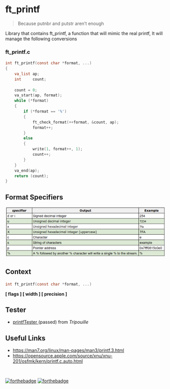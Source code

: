 # ft_printf

>Because putnbr and putstr aren’t enough

Library that contains ft_printf, a function that will mimic the real printf, It will manage the following conversions

### ft_printf.c

```c
int	ft_printf(const char *format, ...)
{
	va_list	ap;
	int		count;

	count = 0;
	va_start(ap, format);
	while (*format)
	{
		if (*format == '%')
		{
			ft_check_format(++format, &count, ap);
			format++;
		}
		else
		{
			write(1, format++, 1);
			count++;
		}
	}
	va_end(ap);
	return (count);
}
```

##  Format Specifiers
![Format Specifiers](format_specifiers.png)

## Context

```c
int	ft_printf(const char *format, ...)
```
**[ flags ] [ width ] [ precision ]**

## Tester

- [ printfTester ](https://github.com/Tripouille/printfTester) (passed) from *Tripouille*

## Useful Links
- https://man7.org/linux/man-pages/man3/printf.3.html
- https://opensource.apple.com/source/xnu/xnu-201/osfmk/kern/printf.c.auto.html

<br>

[![forthebadge](https://forthebadge.com/images/badges/made-with-c.svg)](https://forthebadge.com)
[![forthebadge](https://forthebadge.com/images/badges/built-with-love.svg)](https://forthebadge.com)

 
